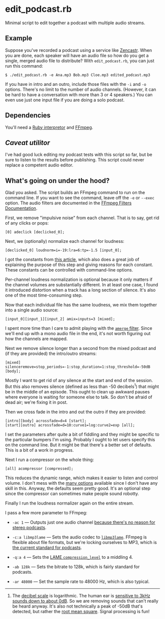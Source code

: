 # edit_podcast.rb

Minimal script to edit together a podcast with multiple audio streams.

## Example

Suppose you've recorded a podcast using a service like
[Zencastr](https://zencastr.com). When you are done, each speaker will
have an audio file so how do you get a single, merged audio file to
distribute? With `edit_podcast.rb`, you can just run this command:

    $ ./edit_podcast.rb -e Ana.mp3 Bob.mp3 Cloe.mp3 edited_podcast.mp3

If you have in intro and an outro, include those files with the `-i`
and `-o` options. There's no limit to the number of audio
channels. (However, it can be hard to have a conversation with more
than 3 or 4 speakers.) You can even use just one input file if you are
doing a solo podcast.

## Dependencies

You'll need a [Ruby interpretor](https://www.ruby-lang.org/en/) and
[FFmpeg](http://ffmpeg.org/about.html).

## _Caveat utilitor_

I've had good luck editing my podcast tests with this script so far,
but be sure to listen to the results before publishing. This script
could never replace a competent audio editor.

## What's going on under the hood?

Glad you asked. The script builds an FFmpeg command to run on the
command line. If you want to see the command, leave off the `-e` or
`--exec` option. The audio filters are documented in the
[FFmpeg Filters Documentation](http://ffmpeg.org/ffmpeg-filters.html).

First, we remove "impulsive noise" from each channel. That is to say,
get rid of any clicks or pops:

    [0] adeclick [declicked_0];

Next, we (optionally) normalize each channel for loudness:

    [declicked_0] loudnorm=i=-19:lra=6:tp=-1.5 [input_0];

I got the constants from
[this article](https://theaudacitytopodcast.com/why-and-how-your-podcast-needs-loudness-normalization-tap307/),
which also does a great job of explaining the purpose of this step and
giving reasons for each constant. These constants can be controlled
with command-line options.

Per-channel loudness normalization is optional because it only matters
if the channel volumes are substantially different. In at least one
case, I found it introduced distortion when a track has a long section
of silence. It's also one of the most time-consuming step.

Now that each individual file has the same loudness, we mix them
together into a single audio source:

    [input_0][input_1][input_2] amix=inputs=3 [mixed];

I spent more time than I care to admit playing with the
[`amerge` filter](http://ffmpeg.org/ffmpeg-filters.html#amerge-1). Since
we'll end up with a mono audio file in the end, it's not worth
figuring out how the channels are mapped.

Next we remove silence longer than a second from the mixed podcast and
(if they are provided) the intro/outro streams:

    [mixed] silenceremove=stop_periods=-1:stop_duration=1:stop_threshold=-50dB [body];

Mostly I want to get rid of any silence at the start and end of the
session. But this also removes silence (defined as less than -50
decibels<sup>1</sup>) that might be in the middle of an episode. This ought to
clean up awkward pauses where everyone is waiting for someone else to
talk. So don't be afraid of dead air; we're fixing it in post.

Then we cross fade in the intro and out the outro if they are provided:

    [intro][body] acrossfade=d=4 [start];
    [start][outro] acrossfade=d=10:curve1=log:curve2=exp [all];

I set the parameters after quite a bit of fiddling and they might be
specific to the particular bumpers I'm using. Probably I ought to let
users specify this on the command line. But it might be that there's a
better set of defaults. This is a bit of a work in progress.

Next I run a compressor on the whole thing:

    [all] acompressor [compressed];

This reduces the dynamic range, which makes it easier to listen and
control volume. I don't mess with the
[many options](http://ffmpeg.org/ffmpeg-filters.html#acompressor)
available since I don't have any skill in this. Anyway, the defaults
seem pretty good. It's an optional step since the compressor can
sometimes make people sound robotty.

Finally I run the loudness normalizer again on the entire stream. 

I pass a few more parameter to FFmpeg:

* `-ac 1` &mdash; Outputs just one audio channel [because there's no reason for stereo podcasts](https://theaudacitytopodcast.com/tap059-should-you-podcast-in-mono-or-stereo/).

* `-c:a libmp3lame` &mdash; Sets the audio codec to
  [`libmp3lame`](http://lame.sourceforge.net/). FFmpeg is flexible
  about file formats, but we're locking ourselves to MP3, which is
  [the current standard for podcasts](https://create.blubrry.com/manual/creating-podcast-media/audio/audio-formats/).

* `-q:a 4` &mdash; Sets the
  [LAME `compression_level`](http://ffmpeg.org/ffmpeg-all.html#libmp3lame-1)
  to a middling 4.

* `-ab 128k` &mdash; Sets the bitrate to 128k, which is fairly
  standard for podcasts.

* `-ar 48000` &mdash; Set the sample rate to 48000 Hz, which is also typical.



---

1.  The [decibel scale](https://en.wikipedia.org/wiki/Decibel) is
    logarithmic. The human ear is
    [sensitive to 3kHz sounds down to about 0dB](https://www.dspguide.com/ch22/1.htm). So
    we are removing sounds that can't really be heard anyway. It's
    also not technically a peak of -50dB that's detected, but rather
    the
    [root mean square](https://en.wikipedia.org/wiki/Root_mean_square). Signal
    processing is fun!
